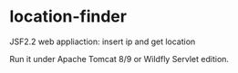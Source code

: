 # location-finder
JSF2.2 web appliaction: insert ip and get location

Run it under Apache Tomcat 8/9 or Wildfly Servlet edition.

